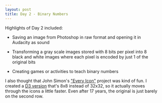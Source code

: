 ```yaml
---
layout: post
title: Day 2 - Binary Numbers
---
```


Highlights of Day 2 included: 

* Saving an image from Photoshop in raw format and opening it in Audacity as sound

* Transforming a gray scale images stored with 8 bits per pixel into 8 black and white images where each pixel is encoded by just 1 of the original bits

* Creating games or activities to teach binary numbers

I also thought that John Simon's ["Every Icon"](http://numeral.com/appletsoftware/eicon.html) project was kind of fun. I created a [D3 version](http://bl.ocks.org/zanarmstrong/raw/0500075f337ab2ac3013/) that's 8x8 instead of 32x32, so it actually moves through the icons a little faster.  Even after 17 years, the original is just barely on the second row.
